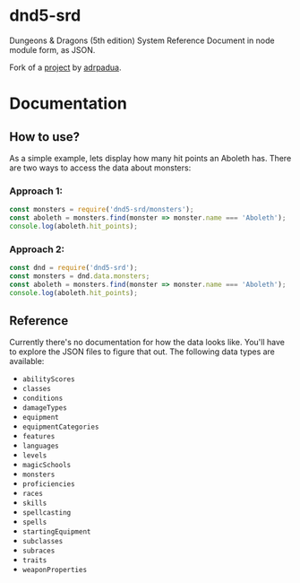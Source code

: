 # dnd5-srd

Dungeons & Dragons (5th edition) System Reference Document in node module form, as JSON.

Fork of a [project](https://github.com/adrpadua/5e-database) by [adrpadua](https://github.com/adrpadua).

  # Documentation

## How to use?

As a simple example, lets display how many hit points an Aboleth has.
There are two ways to access the data about monsters:

### Approach 1:

```javascript
const monsters = require('dnd5-srd/monsters');
const aboleth = monsters.find(monster => monster.name === 'Aboleth');
console.log(aboleth.hit_points);
```

### Approach 2:

```javascript
const dnd = require('dnd5-srd');
const monsters = dnd.data.monsters;
const aboleth = monsters.find(monster => monster.name === 'Aboleth');
console.log(aboleth.hit_points);
```

## Reference

Currently there's no documentation for how the data looks like. You'll have to explore the JSON files to figure that out.
The following data types are available:
  
*  `abilityScores`
*  `classes`
*  `conditions`
*  `damageTypes`
*  `equipment`
*  `equipmentCategories`
*  `features`
*  `languages`
*  `levels`
*  `magicSchools`
*  `monsters`
*  `proficiencies`
*  `races`
*  `skills`
*  `spellcasting`
*  `spells`
*  `startingEquipment`
*  `subclasses`
*  `subraces`
*  `traits`
*  `weaponProperties`
